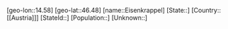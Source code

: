 ﻿---
location: [46.48,14.58]
type: City
tags:
- geo/City


SpocWebEntityId: 30007
isDeleted: false
confidential: public

---
[geo-lon::14.58]
[geo-lat::46.48]
[name::Eisenkrappel]
[State::]
[Country::[[Austria]]]
[StateId::]
[Population::]
[Unknown::]

